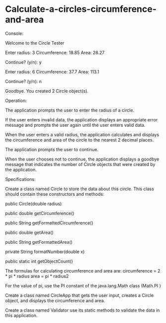 # Calculate-a-circles-circumference-and-area

Console:

Welcome to the Circle Tester

Enter radius:  3
Circumference: 18.85
Area:          28.27

Continue? (y/n): y

Enter radius:  6
Circumference: 37.7
Area:          113.1

Continue? (y/n): n

Goodbye. You created 2 Circle object(s).

Operation:

The application prompts the user to enter the radius of a circle.

If the user enters invalid data, the application displays an appropriate error message and prompts the user again until the user enters valid data.

When the user enters a valid radius, the application calculates and displays the circumference and area of the circle to the nearest 2 decimal places.

The application prompts the user to continue.

When the user chooses not to continue, the application displays a goodbye message that indicates the number of Circle objects that were created by the application.

Specifications:

Create a class named Circle to store the data about this circle. This class should contain these constructors and methods:

public Circle(double radius)

public double getCircumference()

public String getFormattedCircumference()

public double getArea()

public String getFormattedArea()

private String formatNumber(double x)

public static int getObjectCount()

The formulas for calculating circumference and area are:
circumference = 2 * pi * radius
area = pi * radius2

For the value of pi, use the PI constant of the java.lang.Math class (Math.PI )

Create a class named CircleApp that gets the user input, creates a Circle object, and displays the circumference and area.

Create a class named Validator  use its static methods to validate the data in this application.

